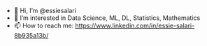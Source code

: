- 👋 Hi, I’m @essiesalari
- 👀 I’m interested in Data Science, ML, DL, Statistics, Mathematics
- 📫 How to reach me:
  https://www.linkedin.com/in/essie-salari-8b935a13b/
<!---
essiesalari/essiesalari is a ✨ special ✨ repository because its `README.md` (this file) appears on your GitHub profile.
You can click the Preview link to take a look at your changes.
--->
